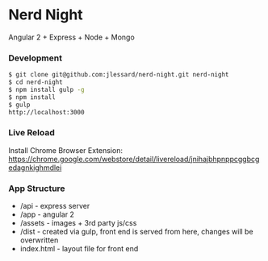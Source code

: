 # Nerd Night
Angular 2 + Express + Node + Mongo

### Development

```sh
$ git clone git@github.com:jlessard/nerd-night.git nerd-night
$ cd nerd-night
$ npm install gulp -g
$ npm install
$ gulp
http://localhost:3000
```

### Live Reload
Install Chrome Browser Extension:
https://chrome.google.com/webstore/detail/livereload/jnihajbhpnppcggbcgedagnkighmdlei

### App Structure
* /api - express server
* /app - angular 2
* /assets - images + 3rd party js/css
* /dist - created via gulp, front end is served from here, changes will be overwritten
* index.html - layout file for front end